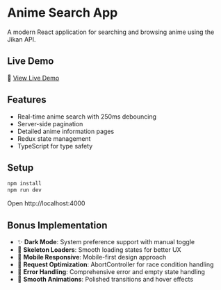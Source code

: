 # Anime Search App

A modern React application for searching and browsing anime using the Jikan API.

## Live Demo
🔗 [View Live Demo](https://sebastian-anime-search.netlify.app)

## Features
- Real-time anime search with 250ms debouncing
- Server-side pagination
- Detailed anime information pages
- Redux state management
- TypeScript for type safety

## Setup
```bash
npm install
npm run dev
```
Open http://localhost:4000

## Bonus Implementation
- ✨ **Dark Mode**: System preference support with manual toggle
- 🎨 **Skeleton Loaders**: Smooth loading states for better UX
- 📱 **Mobile Responsive**: Mobile-first design approach
- 🚀 **Request Optimization**: AbortController for race condition handling
- 🎯 **Error Handling**: Comprehensive error and empty state handling
- 💫 **Smooth Animations**: Polished transitions and hover effects